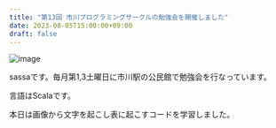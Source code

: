 ```yaml
---
title: "第13回 市川プログラミングサークルの勉強会を開催しました"
date: 2023-08-05T15:00:00+09:00
draft: false
---
```

![image](https://github.com/ichikawapc/website/assets/138142993/b9ae71e6-8ab9-437f-9ad4-e75a4542f859)

sassaです。毎月第1,3土曜日に市川駅の公民館で勉強会を行なっています。

言語はScalaです。

本日は画像から文字を起こし表に起こすコードを学習しました。



